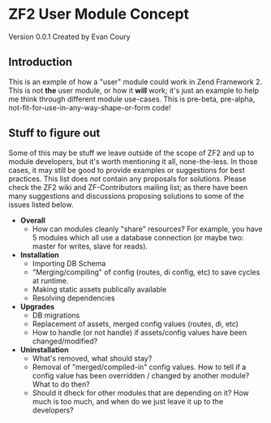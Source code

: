 ZF2 User Module Concept
=======================
Version 0.0.1 Created by Evan Coury

Introduction
------------
This is an exmple of how a "user" module could work in Zend Framework 2. This is
not **the** user module, or how it **will** work; it's just an example to help
me think through different module use-cases. This is pre-beta, pre-alpha,
not-fit-for-use-in-any-way-shape-or-form code!

Stuff to figure out
-------------------
Some of this may be stuff we leave outside of the scope of ZF2 and up to module
developers, but it's worth mentioning it all, none-the-less. In those cases, it
may still be good to provide examples or suggestions for best practices. This
list does _not_ contain any proposals for solutions. Please check the ZF2 wiki
and ZF-Contributors mailing list; as there have been many suggestions and
discussions proposing solutions to some of the issues listed below.

* **Overall**
    * How can modules cleanly "share" resources? For example, you have 5 modules
    which all use a database connection (or maybe two: master for writes, slave 
    for reads).
* **Installation**
    * Importing DB Schema
    * "Merging/compiling" of config (routes, di config, etc) to save cycles at runtime.
    * Making static assets publically available
    * Resolving dependencies
* **Upgrades**
    * DB migrations
    * Replacement of assets, merged config values (routes, di, etc)
    * How to handle (or not handle) if assets/config values have been changed/modified?
* **Uninstallation**
    * What's removed, what should stay?
    * Removal of "merged/compiled-in" config values. How to tell if a config
      value has been overridden / changed by another module? What to do then?
    * Should it dheck for other modules that are depending on it? How much is
      too much, and when do we just leave it up to the developers?
